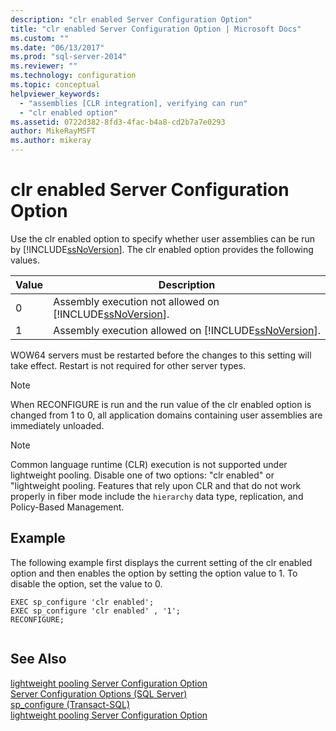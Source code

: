 ```yaml
---
description: "clr enabled Server Configuration Option"
title: "clr enabled Server Configuration Option | Microsoft Docs"
ms.custom: ""
ms.date: "06/13/2017"
ms.prod: "sql-server-2014"
ms.reviewer: ""
ms.technology: configuration
ms.topic: conceptual
helpviewer_keywords: 
  - "assemblies [CLR integration], verifying can run"
  - "clr enabled option"
ms.assetid: 0722d382-8fd3-4fac-b4a8-cd2b7a7e0293
author: MikeRayMSFT
ms.author: mikeray
---
```

# clr enabled Server Configuration Option
  Use the clr enabled option to specify whether user assemblies can be run by [!INCLUDE[ssNoVersion](../../includes/ssnoversion-md.md)]. The clr enabled option provides the following values.  
  
|Value|Description|  
|-----------|-----------------|  
|0|Assembly execution not allowed on [!INCLUDE[ssNoVersion](../../includes/ssnoversion-md.md)].|  
|1|Assembly execution allowed on [!INCLUDE[ssNoVersion](../../includes/ssnoversion-md.md)].|  
  
 WOW64 servers must be restarted before the changes to this setting will take effect. Restart is not required for other server types.  
  
> [!NOTE]  
>  When RECONFIGURE is run and the run value of the clr enabled option is changed from 1 to 0, all application domains containing user assemblies are immediately unloaded.  
  
> [!NOTE]  
>  Common language runtime (CLR) execution is not supported under lightweight pooling. Disable one of two options: "clr enabled" or "lightweight pooling. Features that rely upon CLR and that do not work properly in fiber mode include the `hierarchy` data type, replication, and Policy-Based Management.  
  
## Example  
 The following example first displays the current setting of the clr enabled option and then enables the option by setting the option value to 1. To disable the option, set the value to 0.  
  
```  
EXEC sp_configure 'clr enabled';  
EXEC sp_configure 'clr enabled' , '1';  
RECONFIGURE;  
  
```  
  
## See Also  
 [lightweight pooling Server Configuration Option](lightweight-pooling-server-configuration-option.md)   
 [Server Configuration Options &#40;SQL Server&#41;](server-configuration-options-sql-server.md)   
 [sp_configure &#40;Transact-SQL&#41;](/sql/relational-databases/system-stored-procedures/sp-configure-transact-sql)   
 [lightweight pooling Server Configuration Option](lightweight-pooling-server-configuration-option.md)  
  
  
